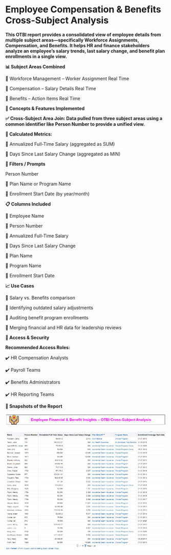 
# Employee Compensation & Benefits Cross-Subject Analysis


**This OTBI report provides a consolidated view of employee details from multiple subject areas—specifically Workforce Assignments, Compensation, and Benefits. It helps HR and finance stakeholders analyze an employee’s salary trends, last salary change, and benefit plan enrollments in a single view.**

**📊 Subject Areas Combined**

🔹 Workforce Management – Worker Assignment Real Time

🔹 Compensation – Salary Details Real Time

🔹 Benefits – Action Items Real Time

**🧠 Concepts & Features Implemented**

**✅ Cross-Subject Area Join: Data pulled from three subject areas using a common identifier like Person Number to provide a unified view.**

**📌 Calculated Metrics:**

🔹 Annualized Full-Time Salary (aggregated as SUM)

🔹 Days Since Last Salary Change (aggregated as MIN)

**🎯 Filters / Prompts**

Person Number

🔹 Plan Name or Program Name

🔹 Enrollment Start Date (by year/month)


**📋 Columns Included**

🔹 Employee Name

🔹 Person Number

🔹 Annualized Full-Time Salary

🔹 Days Since Last Salary Change

🔹 Plan Name

🔹 Program Name

🔹 Enrollment Start Date

**📈 Use Cases**

🔹 Salary vs. Benefits comparison

🔹 Identifying outdated salary adjustments

🔹 Auditing benefit program enrollments

🔹 Merging financial and HR data for leadership reviews

**🔐 Access & Security**

**Recommended Access Roles:**

✔️ HR Compensation Analysts

✔️ Payroll Teams

✔️ Benefits Administrators

✔️ HR Reporting Teams



**📸 Snapshots of the Report**

![img_alt](https://github.com/Jay-reddy-adv/Employee-Financial-Benefit-Insights-Cross-Subject-Analysis---OTBI/blob/b80ec878dbe6e14b910de11ffff610c9f634aff0/Title.png)


![img_alt](https://github.com/Jay-reddy-adv/Employee-Financial-Benefit-Insights-Cross-Subject-Analysis---OTBI/blob/b80ec878dbe6e14b910de11ffff610c9f634aff0/Table.png)


